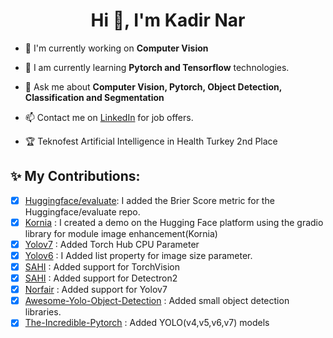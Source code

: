 <h1 align="center">Hi 👋, I'm Kadir Nar</h1>

- 🔭 I'm currently working on **Computer Vision**

- 🌱 I am currently learning **Pytorch and Tensorflow**  technologies.

- 💬 Ask me about **Computer Vision, Pytorch, Object Detection, Classification and Segmentation**

- 📫 Contact me on [LinkedIn](https://www.linkedin.com/in/kadir-nar/) for job offers.

- 🏆 Teknofest Artificial Intelligence in Health Turkey 2nd Place

## ✨ My Contributions:
- [X] [Huggingface/evaluate](https://github.com/huggingface/evaluate/pull/275): I added the Brier Score metric for the Huggingface/evaluate repo. 
- [X] [Kornia](https://github.com/kornia/kornia/pull/1871) : I created a demo on the Hugging Face platform using the gradio library for module image enhancement(Kornia)
- [X] [Yolov7](https://github.com/WongKinYiu/yolov7/pull/423) : Added Torch Hub CPU Parameter 
- [X] [Yolov6](https://github.com/meituan/YOLOv6/pull/187/) : I Added list property for image size parameter.
- [X] [SAHI](https://github.com/obss/sahi/pull/486) : Added support for TorchVision 
- [X] [SAHI](https://github.com/obss/sahi/pull/322) : Added support for Detectron2 
- [X] [Norfair](https://github.com/tryolabs/norfair/pull/147) : Added support for Yolov7 
- [X] [Awesome-Yolo-Object-Detection](https://github.com/dotnet-rs-py/awesome-yolo-object-detection/pull/1) : Added small object detection libraries.
- [X] [The-Incredible-Pytorch](https://github.com/ritchieng/the-incredible-pytorch/pull/132) : Added YOLO(v4,v5,v6,v7) models
